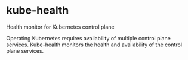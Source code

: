 # kube-health
Health monitor for Kubernetes control plane

Operating Kubernetes requires availability of multiple control plane services.  Kube-health monitors the health and availability of the control plane services.

